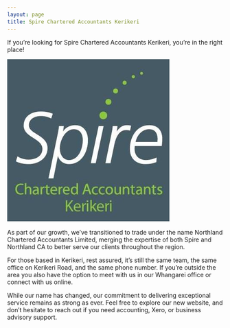 ```yaml
---
layout: page
title: Spire Chartered Accountants Kerikeri
---
```


If you’re looking for Spire Chartered Accountants Kerikeri, you’re in the right place!  

![Spire logo](/assets/images/uploads/spire.jpg)

As part of our growth, we’ve transitioned to trade under the name Northland Chartered Accountants Limited, merging the expertise of both Spire and Northland CA to better serve our clients throughout the region.

For those based in Kerikeri, rest assured, it’s still the same team, the same office on Kerikeri Road, and the same phone number. If you’re outside the area you also have the option to meet with us in our Whangarei office or connect with us online.

While our name has changed, our commitment to delivering exceptional service remains as strong as ever. Feel free to explore our new website, and don’t hesitate to reach out if you need accounting, Xero, or business advisory support.
